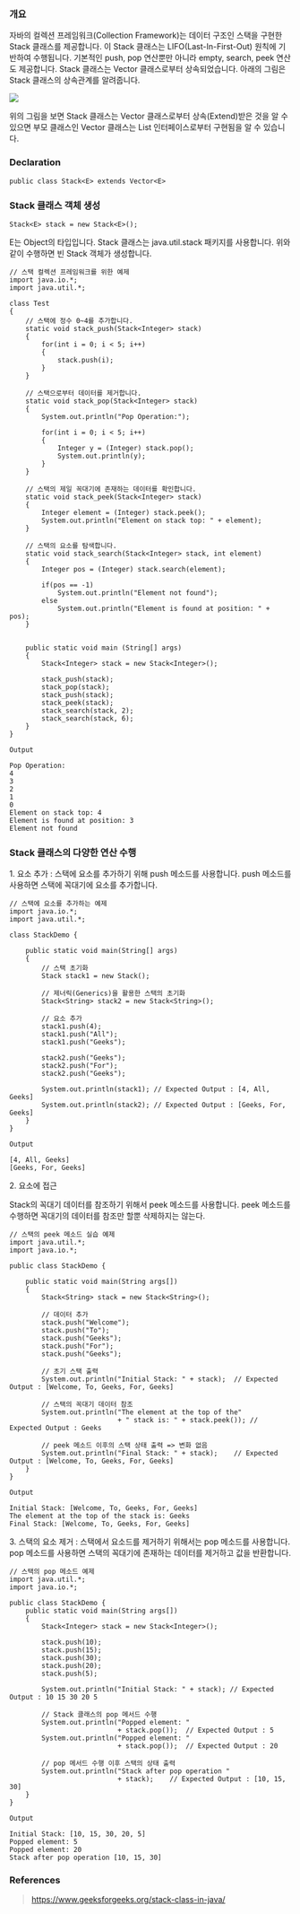 ### 개요

자바의 컬렉션 프레임워크(Collection Framework)는 데이터 구조인 스택을 구현한 Stack 클래스를 제공합니다. 이 Stack 클래스는 LIFO(Last-In-First-Out) 원칙에 기반하여 수행됩니다. 기본적인 push, pop 연산뿐만 아니라 empty, search, peek 연산도 제공합니다. Stack 클래스는 Vector 클래스로부터 상속되었습니다. 아래의 그림은 Stack 클래스의 상속관계를 알려줍니다.

![](https://github.com/yonghwankim-dev/DataStruct/blob/main/Stack/img/03_stack_inheritance.png)

위의 그림을 보면 Stack 클래스는 Vector 클래스로부터 상속(Extend)받은 것을 알 수 있으면 부모 클래스인 Vector 클래스는 List 인터페이스로부터 구현됨을 알 수 있습니다.

### Declaration

```
public class Stack<E> extends Vector<E>
```

### Stack 클래스 객체 생성

```
Stack<E> stack = new Stack<E>();
```

E는 Object의 타입입니다. Stack 클래스는 java.util.stack 패키지를 사용합니다. 위와 같이 수행하면 빈 Stack 객체가 생성합니다.

```
// 스택 컬렉션 프레임워크를 위한 예제
import java.io.*;
import java.util.*;
 
class Test
{  
    // 스택에 정수 0~4를 추가합니다.
    static void stack_push(Stack<Integer> stack)
    {
        for(int i = 0; i < 5; i++)
        {
            stack.push(i);
        }
    }
     
    // 스택으로부터 데이터를 제거합니다.
    static void stack_pop(Stack<Integer> stack)
    {
        System.out.println("Pop Operation:");
 
        for(int i = 0; i < 5; i++)
        {
            Integer y = (Integer) stack.pop();
            System.out.println(y);
        }
    }
 
    // 스택의 제일 꼭대기에 존재하는 데이터를 확인합니다.
    static void stack_peek(Stack<Integer> stack)
    {
        Integer element = (Integer) stack.peek();
        System.out.println("Element on stack top: " + element);
    }
     
    // 스택의 요소를 탐색합니다.
    static void stack_search(Stack<Integer> stack, int element)
    {
        Integer pos = (Integer) stack.search(element);
 
        if(pos == -1)
            System.out.println("Element not found");
        else
            System.out.println("Element is found at position: " + pos);
    }
 
 
    public static void main (String[] args)
    {
        Stack<Integer> stack = new Stack<Integer>();
 
        stack_push(stack);
        stack_pop(stack);
        stack_push(stack);
        stack_peek(stack);
        stack_search(stack, 2);
        stack_search(stack, 6);
    }
}
```

```
Output 

Pop Operation:
4
3
2
1
0
Element on stack top: 4
Element is found at position: 3
Element not found
```

### Stack 클래스의 다양한 연산 수행

1\. 요소 추가 : 스택에 요소를 추가하기 위해 push 메소드를 사용합니다. push 메소드를 사용하면 스택에 꼭대기에 요소를 추가합니다.

```
// 스택에 요소를 추가하는 예제
import java.io.*;
import java.util.*;
 
class StackDemo {
   
    public static void main(String[] args)
    {
        // 스택 초기화
        Stack stack1 = new Stack();
 
        // 제너릭(Generics)을 활용한 스택의 초기화
        Stack<String> stack2 = new Stack<String>();
 
        // 요소 추가
        stack1.push(4);
        stack1.push("All");
        stack1.push("Geeks");
 
        stack2.push("Geeks");
        stack2.push("For");
        stack2.push("Geeks");
 
        System.out.println(stack1);	// Expected Output : [4, All, Geeks]
        System.out.println(stack2); // Expected Output : [Geeks, For, Geeks]
    }
}
```

```
Output

[4, All, Geeks]
[Geeks, For, Geeks]
```

2\. 요소에 접근

Stack의 꼭대기 데이터를 참조하기 위해서 peek 메소드를 사용합니다. peek 메소드를 수행하면 꼭대기의 데이터를 참조만 할뿐 삭제하지는 않는다.

```
// 스택의 peek 메소드 실습 예제
import java.util.*;
import java.io.*;
 
public class StackDemo {
 
    public static void main(String args[])
    {
        Stack<String> stack = new Stack<String>();
 
 		// 데이터 추가
        stack.push("Welcome");
        stack.push("To");
        stack.push("Geeks");
        stack.push("For");
        stack.push("Geeks");
 
        // 초기 스택 출력
        System.out.println("Initial Stack: " + stack);	// Expected Output : [Welcome, To, Geeks, For, Geeks]
 
        // 스택의 꼭대기 데이터 참조
        System.out.println("The element at the top of the"
                           + " stack is: " + stack.peek());	// Expected Output : Geeks
 
        // peek 메소드 이후의 스택 상태 출력 => 변화 없음
        System.out.println("Final Stack: " + stack);	// Expected Output : [Welcome, To, Geeks, For, Geeks]
    }
}
```

```
Output

Initial Stack: [Welcome, To, Geeks, For, Geeks]
The element at the top of the stack is: Geeks
Final Stack: [Welcome, To, Geeks, For, Geeks]
```

3\. 스택의 요소 제거 : 스택에서 요소드를 제거하기 위해서는 pop 메소드를 사용합니다. pop 메소드를 사용하면 스택의 꼭대기에 존재하는 데이터를 제거하고 값을 반환합니다.

```
// 스택의 pop 메소드 예제
import java.util.*;
import java.io.*;
 
public class StackDemo {
    public static void main(String args[])
    {
        Stack<Integer> stack = new Stack<Integer>();
 
        stack.push(10);
        stack.push(15);
        stack.push(30);
        stack.push(20);
        stack.push(5);
 
        System.out.println("Initial Stack: " + stack); // Expected Output : 10 15 30 20 5
 
		// Stack 클래스의 pop 메서드 수행
        System.out.println("Popped element: "
                           + stack.pop());	// Expected Output : 5
        System.out.println("Popped element: "
                           + stack.pop());	// Expected Output : 20
 
		// pop 메서드 수행 이후 스택의 상태 출력
        System.out.println("Stack after pop operation "
                           + stack);	// Expected Output : [10, 15, 30]
    }
}
```

```
Output

Initial Stack: [10, 15, 30, 20, 5]
Popped element: 5
Popped element: 20
Stack after pop operation [10, 15, 30]
```

### References

> https://www.geeksforgeeks.org/stack-class-in-java/
